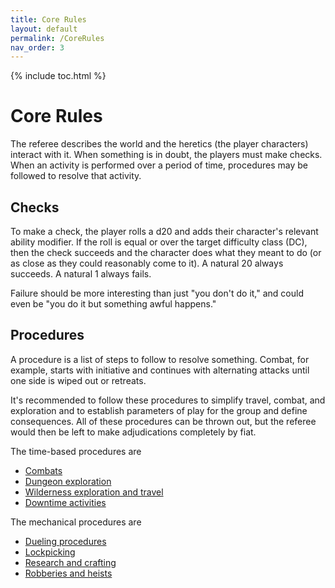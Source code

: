 ```yaml
---
title: Core Rules
layout: default
permalink: /CoreRules
nav_order: 3
---
```

{% include toc.html %}

# Core Rules

The referee describes the world and the heretics (the player characters) interact with it. When something is in doubt, the players must make checks. When an activity is performed over a period of time, procedures may be followed to resolve that activity. 

## Checks

To make a check, the player rolls a d20 and adds their character's relevant ability modifier. If the roll is equal or over the target difficulty class (DC), then the check succeeds and the character does what they meant to do (or as close as they could reasonably come to it). A natural 20 always succeeds. A natural 1 always fails. 

Failure should be more interesting than just "you don't do it," and could even be "you do it but something awful happens."

## Procedures

A procedure is a list of steps to follow to resolve something. Combat, for example, starts with initiative and continues with alternating attacks until one side is wiped out or retreats. 

It's recommended to follow these procedures to simplify travel, combat, and exploration and to establish parameters of play for the group and define consequences. All of these procedures can be thrown out, but the referee would then be left to make adjudications completely by fiat. 

The time-based procedures are 

- [Combats](combatround)
- [Dungeon exploration](dungeonturn)
- [Wilderness exploration and travel](wildernesswatch)
- [Downtime activities](downtimecycle)

The mechanical procedures are

- [Dueling procedures](duelingbeats)
- [Lockpicking](Lockpicking)
- [Research and crafting](researchandcrafting)
- [Robberies and heists](robberiesandheists)

